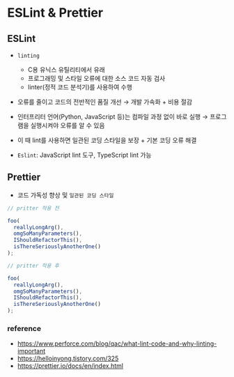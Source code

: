 # ESLint & Prettier

## ESLint

- `linting`

  - C용 유닉스 유틸리티에서 유래
  - 프로그래밍 및 스타일 오류에 대한 소스 코드 자동 검사
  - linter(정적 코드 분석기)를 사용하여 수행

- 오류를 줄이고 코드의 전반적인 품질 개선 → 개발 가속화 + 비용 절감
- 인터프리터 언어(Python, JavaScript 등)는 컴파일 과정 없이 바로 실행 → 프로그램을 실행시켜야 오류를 알 수 있음
- 이 때 lint를 사용하면 일관된 코딩 스타일을 보장 + 기본 코딩 오류 해결

- `Eslint`: JavaScript lint 도구, TypeScript lint 가능

## Prettier

- 코드 가독성 향상 및 `일관된 코딩 스타일`

```javascript
// pritter 적용 전

foo(
  reallyLongArg(),
  omgSoManyParameters(),
  IShouldRefactorThis(),
  isThereSeriouslyAnotherOne()
);
```

```javascript
// pritter 적용 후

foo(
  reallyLongArg(),
  omgSoManyParameters(),
  IShouldRefactorThis(),
  isThereSeriouslyAnotherOne()
);
```

### reference

- https://www.perforce.com/blog/qac/what-lint-code-and-why-linting-important
- https://helloinyong.tistory.com/325
- https://prettier.io/docs/en/index.html
